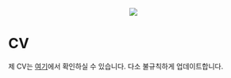 <p align="center">
  <img src="https://github.com/hxk271/IntMedStats/blob/main/sb1.jpg">
</p>

# CV
제 CV는 [여기](https://github.com/hxk271/CV/blob/main/CV_Hyun_Woo_Kim.pdf)에서 확인하실 수 있습니다. 다소 불규칙하게 업데이트합니다.
